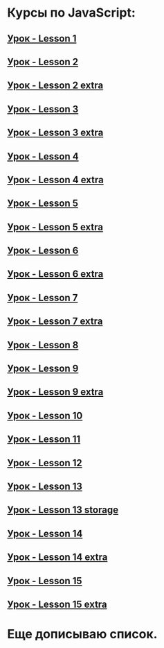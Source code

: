 # Курсы по JavaScript:

## [Урок - Lesson 1](https://github.com/Igromant/Practice/tree/lesson01)

## [Урок - Lesson 2](https://github.com/Igromant/Practice/tree/lesson02)

## [Урок - Lesson 2 extra](https://github.com/Igromant/Practice/tree/lesson02.ex)

## [Урок - Lesson 3](https://github.com/Igromant/Practice/tree/lesson03)

## [Урок - Lesson 3 extra](https://github.com/Igromant/Practice/tree/lesson03.ex)

## [Урок - Lesson 4](https://github.com/Igromant/Practice/tree/lesson04)

## [Урок - Lesson 4 extra](https://github.com/Igromant/Practice/tree/lesson04.ex)

## [Урок - Lesson 5](https://github.com/Igromant/Practice/tree/lesson05)

## [Урок - Lesson 5 extra](https://github.com/Igromant/Practice/tree/lesson05.ex2)

## [Урок - Lesson 6](https://github.com/Igromant/Practice/tree/lesson06)

## [Урок - Lesson 6 extra](https://github.com/Igromant/Practice/tree/lesson06.ex)

## [Урок - Lesson 7](https://github.com/Igromant/Practice/tree/lesson07)

## [Урок - Lesson 7 extra](https://github.com/Igromant/Practice/tree/lesson07.ex)

## [Урок - Lesson 8](https://github.com/Igromant/Practice/tree/lesson08)

## [Урок - Lesson 9](https://github.com/Igromant/Practice/tree/lesson09)

## [Урок - Lesson 9 extra](https://github.com/Igromant/Practice/tree/lesson09.ex)

## [Урок - Lesson 10](https://github.com/Igromant/Practice/tree/lesson10)

## [Урок - Lesson 11](https://github.com/Igromant/Practice/tree/lesson11)

## [Урок - Lesson 12](https://github.com/Igromant/Practice/tree/lesson12)

## [Урок - Lesson 13](https://github.com/Igromant/Practice/tree/lesson13)

## [Урок - Lesson 13 storage](https://github.com/Igromant/Practice/tree/lesson13-storage)

## [Урок - Lesson 14](https://github.com/Igromant/Practice/tree/lesson14)

## [Урок - Lesson 14 extra](https://github.com/Igromant/Practice/tree/lesson14.ex)

## [Урок - Lesson 15](https://github.com/Igromant/Practice/tree/lesson15)

## [Урок - Lesson 15 extra](https://github.com/Igromant/Practice/tree/lesson15.ex)

# Еще дописываю список.





